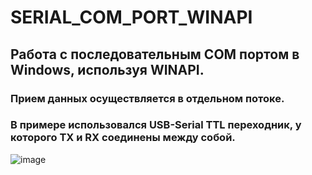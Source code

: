 # SERIAL_COM_PORT_WINAPI
## Работа с последовательным COM портом в Windows, используя WINAPI. 
### Прием данных осуществляется в отдельном потоке.
### В примере использовался USB-Serial TTL переходник, у которого TX и RX соединены между собой.
![image](https://github.com/user-attachments/assets/ca9df029-45c0-495c-a174-6cb11293c2b2)
